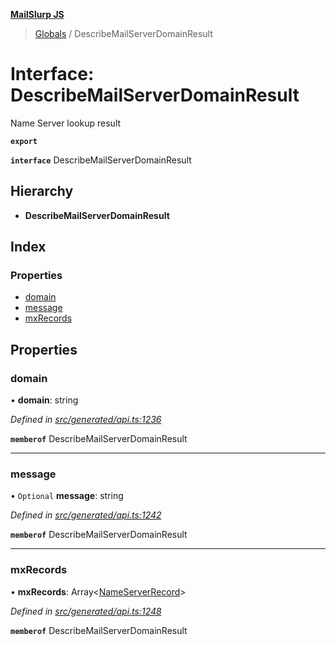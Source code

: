 **[MailSlurp JS](../README.md)**

> [Globals](../README.md) / DescribeMailServerDomainResult

# Interface: DescribeMailServerDomainResult

Name Server lookup result

**`export`** 

**`interface`** DescribeMailServerDomainResult

## Hierarchy

* **DescribeMailServerDomainResult**

## Index

### Properties

* [domain](describemailserverdomainresult.md#domain)
* [message](describemailserverdomainresult.md#message)
* [mxRecords](describemailserverdomainresult.md#mxrecords)

## Properties

### domain

•  **domain**: string

*Defined in [src/generated/api.ts:1236](https://github.com/mailslurp/mailslurp-client/blob/85c640b/src/generated/api.ts#L1236)*

**`memberof`** DescribeMailServerDomainResult

___

### message

• `Optional` **message**: string

*Defined in [src/generated/api.ts:1242](https://github.com/mailslurp/mailslurp-client/blob/85c640b/src/generated/api.ts#L1242)*

**`memberof`** DescribeMailServerDomainResult

___

### mxRecords

•  **mxRecords**: Array\<[NameServerRecord](nameserverrecord.md)>

*Defined in [src/generated/api.ts:1248](https://github.com/mailslurp/mailslurp-client/blob/85c640b/src/generated/api.ts#L1248)*

**`memberof`** DescribeMailServerDomainResult
